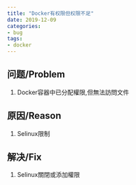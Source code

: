 ```yaml
---
title: "Docker有权限但权限不足"
date: 2019-12-09
categories:
- bug
tags:
- docker
---
```


## 问题/Problem

1. Docker容器中已分配權限,但無法訪問文件

## 原因/Reason

1. Selinux限制

## 解决/Fix

1. Selinux關閉或添加權限

